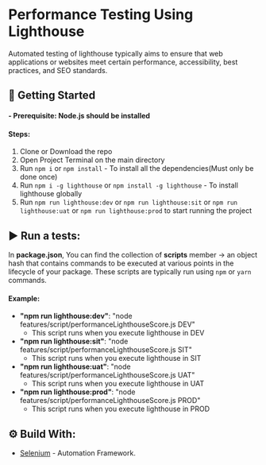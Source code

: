 # Performance Testing Using Lighthouse
Automated testing of lighthouse typically aims to ensure that web applications or websites meet certain performance, accessibility, best practices, and SEO standards.

## 🔰 Getting Started
#### - Prerequisite: Node.js should be installed

#### Steps:

1. Clone or Download the repo
2. Open Project Terminal on the main directory
4. Run `npm i` or `npm install` - To install all the dependencies(Must only be done once) 
5. Run `npm i -g lighthouse` or `npm install -g lighthouse` - To install lighthouse globally
6. Run `npm run lighthouse:dev` or `npm run lighthouse:sit` or `npm run lighthouse:uat` or `npm run lighthouse:prod` to start running the project

## ▶️ Run a tests:
In **package.json**, You can find the collection of **scripts** member -> an object hash that contains commands to be executed at various points in the lifecycle of your package. These scripts are typically run using `npm` or `yarn` commands.
#### Example:
* **"npm run lighthouse:dev"**: "node features/script/performanceLighthouseScore.js DEV"
    * This script runs when you execute lighthouse in DEV
* **"npm run lighthouse:sit"**: "node features/script/performanceLighthouseScore.js SIT"
    * This script runs when you execute lighthouse in SIT
* **"npm run lighthouse:uat"**: "node features/script/performanceLighthouseScore.js UAT"
    * This script runs when you execute lighthouse in UAT
* **"npm run lighthouse:prod"**: "node features/script/performanceLighthouseScore.js PROD"
    * This script runs when you execute lighthouse in PROD

## ⚙️ Build With:
- [Selenium](https://github.com/SeleniumHQ/selenium) - Automation Framework.
